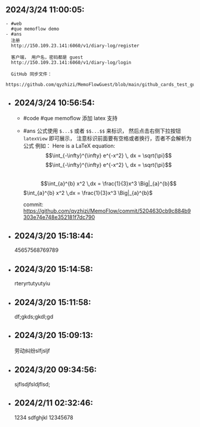 ## 2024/3/24 11:00:05:
	- #web
	  #que memoflow demo
	- #ans
	  注册
	  http://150.109.23.141:6060/v1/diary-log/register
	  
	  客户端， 用户名，密码都是 guest
	  http://150.109.23.141:6060/v1/diary-log/login
	  
	  GitHub 同步文件：
	  https://github.com/qyzhizi/MemoFlowGuest/blob/main/github_cards_test_guest.md
- ## 2024/3/24 10:56:54:
	- #code
	  #que memoflow 添加 latex 支持
	- #ans
	   公式使用 `$...$` 或者 `$$...$$` 来标识， 然后点击右侧下拉按钮 `latexView` 即可展示， 注意标识前面要有空格或者换行，否者不会解析为公式
	  例如：
	  Here is a LaTeX equation: $$\int_{-\infty}^{\infty} e^{-x^2} \, dx = \sqrt{\pi}$$
	  $$\int_{-\infty}^{\infty} e^{-x^2} \, dx = \sqrt{\pi}$$  
	  $$\int_{a}^{b} x^2 \,dx = \frac{1}{3}x^3 \Big|_{a}^{b}$$
	  $\int_{a}^{b} x^2 \,dx = \frac{1}{3}x^3 \Big|_{a}^{b}$
	  
	  commit:
	  https://github.com/qyzhizi/MemoFlow/commit/5204630cb9c884b9303e74e748e352181f7dc790
- ## 2024/3/20 15:18:44:
  45657568769789
- ## 2024/3/20 15:14:58:
  rteryrtutyutyiu
- ## 2024/3/20 15:11:58:
  df;gkds;gkdl;gd
- ## 2024/3/20 15:09:13:
  劳动纠纷slfjsljf
- ## 2024/3/20 09:34:56:
  sjflsdjfsldjflsd;
- ## 2024/2/11 02:32:46:
  1234
  sdfghjkl
  12345678